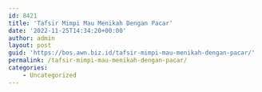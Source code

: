 ```yaml
---
id: 8421
title: 'Tafsir Mimpi Mau Menikah Dengan Pacar'
date: '2022-11-25T14:34:20+00:00'
author: admin
layout: post
guid: 'https://bos.awn.biz.id/tafsir-mimpi-mau-menikah-dengan-pacar/'
permalink: /tafsir-mimpi-mau-menikah-dengan-pacar/
categories:
    - Uncategorized
---
```


